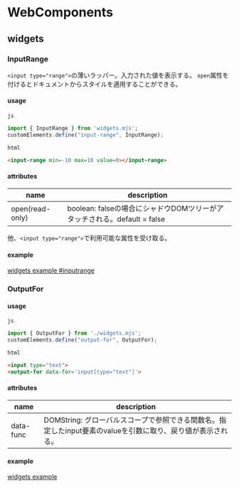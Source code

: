 # WebComponents

## widgets
### InputRange 
`<input type="range">`の薄いラッパー。入力された値を表示する。
`open`属性を付けるとドキュメントからスタイルを適用することができる。
#### usage
`js`
```js
import { InputRange } from 'widgets.mjs';
customElements.define("input-range", InputRange);
```
`html`
```html
<input-range min=-10 max=10 value=0></input-range>
```

#### attributes
| name  | description  |
|---|---|
| open(read-only)  | boolean: falseの場合にシャドウDOMツリーがアタッチされる。default = false  |

他、`<input type="range">`で利用可能な属性を受け取る。

#### example
[widgets example #inputrange](https://arakaki.tokyo/widgets-example/#inputrange)

### OutputFor
#### usage
`js`
```js
import { OutputFor } from './widgets.mjs';
customElements.define("output-for", OutputFor);
```
`html`
```html
<input type="text">
<output-for data-for='input[type="text"]'>
```

#### attributes
| name  | description  |
|---|---|
| data-func  | DOMString: グローバルスコープで参照できる関数名。指定したinput要素のvalueを引数に取り、戻り値が表示される。  |

#### example
[widgets example](https://arakaki.tokyo/widgets-example/#outputfor)
